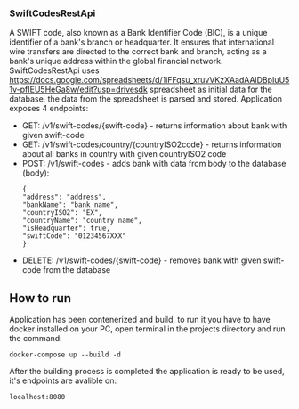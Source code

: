 ### SwiftCodesRestApi
A SWIFT code, also known as a Bank Identifier Code (BIC), is a unique identifier of a bank's branch or headquarter. It ensures that international wire transfers are directed to the correct bank and branch, acting as a bank's unique address within the global financial network.
SwiftCodesRestApi uses https://docs.google.com/spreadsheets/d/1iFFqsu_xruvVKzXAadAAlDBpIuU51v-pfIEU5HeGa8w/edit?usp=drivesdk spreadsheet as initial data for the database, the data from the spreadsheet is parsed and stored. Application exposes 4 endpoints:
 - GET: /v1/swift-codes/{swift-code} - returns information about bank with given swift-code
 - GET:  /v1/swift-codes/country/{countryISO2code} - returns information about all banks in country with given countryISO2 code
 - POST:  /v1/swift-codes - adds bank with data from body to the database (body):
    ```
    {
    "address": "address",
    "bankName": "bank name",
    "countryISO2": "EX",
    "countryName": "country name",
    "isHeadquarter": true,
    "swiftCode": "01234567XXX"
    }
    ```
- DELETE:  /v1/swift-codes/{swift-code} - removes bank with given swift-code from the database
## How to run
Application has been contenerized and build, to run it you have to have docker installed on your PC, open terminal in the projects directory and run the command:
```
docker-compose up --build -d
```
After the building process is completed the application is ready to be used, it's endpoints are avalible on:
```
localhost:8080
```
